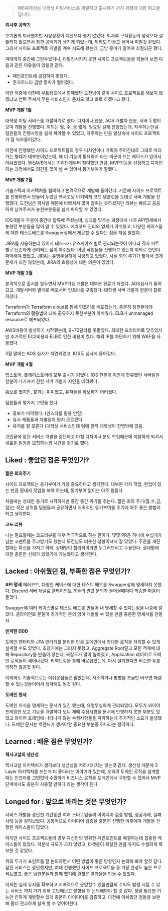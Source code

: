> WEAVE라는 대학생 미팅서비스를 개발하고 출시하기 까지 과정에 대한 회고글 입니다.

**퇴사후 공백기**

호기롭게 퇴사했지만 시장상황이 예년보다 좋지 않았다. 퇴사후 구직활동이 생각보다 잘 풀리지 않으면서 잠깐 공백기가 생기게 되었는데, 뭐라도 만들고 싶어서 미칠것 같았다. 그래서 사이드 프로젝트 개발을 계속 시도해 왔는데, 금방 흥미가 떨어져 좌절되곤 했다. 

여태까지 중간에 그만두었거나, 더발전시키지 못한 사이드 프로젝트들을 되돌아 보면 다음과 같은 이유들이 있을것 같다.
- 페인포인트에 공감하지 못했다.
- 혼자하느라 금방 흥미가 떨어졌다.

이런 와중에 이전에 부트캠프에서 함께했던 도진님이 같이 사이드 프로젝트를 해보지 않겠냐고 연락 주셔서 무슨 서비스인지 듣지도 않고 바로 하겠다고 했다.

**MVP 개발 1월**

대학생 미팅 서비스를 개발하기로 했다. 디자이너 한분, AOS 개발자 한분, 서버 두명이 모여 개발을 진행했다. 회의는 월, 수, 금 짧게, 일요일 길게 진행했는데, 자주하는만큼 팀원들의 진행사항을 쉽게 파악할 수 있었고, 자주하는 만큼 일상속에 사이드 프로젝트가 잘 녹아들어갔다.

이전에 진행했던 사이드 프로젝트들의 경우 디자인이나 기획이 주어진대로 그대로 따라가는 형태가 대부분이었는데, 왜 이 기능이 필요하지 라는 의문이 드는 케이스가 있어서 아쉬웠었다. WEAVE에서는 기획단계부터 참여했던 만큼, MVP기능을 선정하고 디자인 하는 과정에서도 의견을 많이 낼 수 있어서 동기부여가 잘됐다. 

**MVP 개발 2월**

기술스택과 아키텍처를 협의하고 본격적으로 개발에 들어갔다. 기존에 사이드 프로젝트를 진행하면서 만들어 두었던 헥사고날 아키텍처 코드 템플릿을 토대로 서버 개발을 진행했다. 도진님은 회사일 때문에 바쁘셔서 많이 참여는 못하셨지만 리뷰는 빠르고 꼼꼼하게 남겨주셔서 놓친부분들을 쉽게 파악할 수 있었다.

IOS개발자 두분이 중간에 합류해 주셨는데, 싱크를 맞추는 과정에서 내가 API명세에서 놓쳤던 부분들을 많이 알 수 있었다. 에러코드 관리와 명세가 아쉬웠고, 다양한 케이스들에 대한 테스트베드를 Swagger상에서 제공할 수 있다는 점을 처음 알았다.

JIRA를 사용하는데 있어서 테스크가 유스케이스 별로 관리되는것이 아니라 각자 파트 별로 단순하게 관리되는 점이 아쉬웠다. 어떤 작업들을 진행하고 있는지 회의로 한번더 파악해야 했었고, JIRA는 유명무실하게 사용되고 있었다. 사실 회의 주기가 짧아서 크게 문제가 되진 않았는데, JIRA의 효용성에 대한 의문이 있었다.

**MVP 개발 3월**

본격적으로 출시를 앞두면서 MVP기능 개발은 대부분 완료가 되었다. AOS심사가 들어갔고, 개발서버와 별개로 배포서버 인프라를 구축했다. 대학생 서버 개발자 한분이 합류하셨다.

Terraform과 Terraform cloud를 통해 인프라를 배포했는데, 충분히 팀원들에게 Terraform의 활용법에 대해 공유하지 못한부분이 아쉬웠다. ELB가 unmanaged resource로 배포되었다. 

AWS비용이 발생하기 시작했는데, 6~70달러를 웃돌았다. 최대한 프리티어로 맞추었지만 추가적인 EC2비용과 ELB로 인한 비용이 컸다. 해외 IP를 차단하기 위해 WAF를 사용했다.

3월 말에는 AOS 심사가 지연되었고, IOS도 심사에 들어갔다.

**MVP 개발 4월**

앱스토어, 플레이스토어에 모두 출시가 되었다. IOS 한분과 이전에 합류했던 서버팀원 한분이 나가셔서 친한 서버 개발자 지인을 데려왔다.

홍보를 했지만, 효과는 미미했고, 유저들을 확보하기 어려웠다.

팀원들과 몇가지 고민을 했다.
- 홍보가 미약했다. (인스타를 활용 안함)
- 유사 제품들과 차별점이 뭔지 모르겠다.
- 유저를 잘 모른다 (대학생 서비스인데 팀에 현직 대학생이 한명밖에 없음.

고민끝에 잠깐 서비스 개발을 중단하고 마침 디자이너 분도 학업때문에 이탈하게 되셔서 새로운 팀원을 모집하는겸 시간을 갖기로 했다.

## Liked : 좋았던 점은 무엇인가?

**짧은 회의주기**

사이드 프로젝트는 동기부여가 가장 중요하다고 생각한다. 대부분 각자 학업, 현업이 있는 만큼 짬내서 작업을 해야 하는데, 동기부여 없이는 아주 힘들다. 

처음에는 성대한 동기로 시작하지만 중간 중간 위기를 겪는다. 짧은 회의 주기(월,수,금,일)는 작은 성취를 팀원들과 공유하면서 지속적인 동기부여를 주기에 아주 좋은 방법이라고 생각한다.


**코드 리뷰**

나는 필요할때는 코드리뷰를 매우 적극적으로 하는 편이다. 몇몇 PR은 하나에 수십개가 넘는 코멘트를 주고받기도 했는데 도진님도 비슷한 성향이셔서 잘 맞았다. 주관을 개진할때는 확신을 가지고 하되, 상대방이 합리적이라면 누그러뜨리고 수용한다. 상대방에 대한 충분한 신뢰가 있었기에 가능했다고 생각한다.

## Lacked : 아쉬웠던 점, 부족한 점은 무엇인가?

**API 명세**
에러코드, 다양한 케이스에 대한 테스트 베드를 Swagger상에 명세하지 못했다. Discord 서버 채널로 클라이언트 분들의 관련 문의가 들어올때마다 죄송한 마음이 들었다.

Swagger에 여러 케이스별로 테스트 베드를 만들어 내 명세할 수 있다는점을 나중에 알았다. 클라이언트 분들이 추가적인 문의 없이 개발할 수 있을 만큼 충분한 명세서를 만들자

**빈약한 DDD**

도메인 엔터티와 JPA 엔터티를 분리한 만큼 도메인에서 최대한 로직을 처리할 수 있게 설계할 수도 있었다. 초창기에는 그러지 못했고, Aggregate Root말고 모든 객체에 대해 Repository를 만들어 졌는데, 복잡도가 많이 높아졌고, Application 레이어로 도메인 로직들이 새어나갔다. 리팩토링을 통해 바로잡았는데, 다시 설계한다면 비슷한 우를 범하진 않을것 같다.

이외에도 기술적으로는 아쉬운점들은 많았는데, 사소하거나 방향을 조금만 바꾸면 해결할 수 있는것들이어서 생략해도 될것 같다.

**도메인 명세**

도메인 지식을 명세하는 문서가 있긴 했는데, 유명무실하게 관리되었다. 모두가 와이어 프레임만 보고 기능을 개발하다 보니 제때 수정사항을 문서에 반영하지 못한 부분도 있었고 와이어 프레임에 나타나지 않는 수정사항들을 파악하는데 추가적인 소요가 발생했다. 도메인 문서는 백엔드가 챙겨야할 중요한 부분중 하나라는 생각이다.
## Learned : 배운 점은 무엇인가?

**헥사고날의 생산성**

헥사고날 아키텍처가 생각보다 생산성을 저하시키지는 않는것 같다. 생산성 때문에 3 Layer 아키텍처를 쓰는게 더 좋다라는 이야기가 있는데, 오히려 도메인 로직을 설계할때는 인프라를 고민없이 수월하게 비즈니스 로직을 도메인에서 구현할 수 있어서 MVP단계에서도 충분히 사용할 만하다 라는 생각이 든다.

## Longed for : 앞으로 바라는 것은 무엇인가?

서비스 개발을 중단한 기간동안 여러 스타트업들의 아이디어 검증 방법, 성공사례, 실패사례 등을 살펴보았다. 공통적으로 아이디어 검증을 충분히 진행한 이후에야 개발을 진행한 케이스들이 많았다.

하지만 사이드 프로젝트들의 경우 자신만의 명확한 페인포인트를 해결하는데 집중한 케이스들이 많았다. 덕분에 규모가 크지 않았고, 타겟층이 확실한 만큼 유저도 수월하게 확보한 것 같았다.

위의 두가지 포인트를 잘 논의하면서 어떤 방법이 좋은 방향인지 논의해 봐야 할것 같다. 잠깐 서비스는 중단했지만, 여태 진행했던 사이드 프로젝트들 중 가장 완성도 높은 프로젝트였고, 좋은 팀원분들과 함께 했기에 괜찮은 결과물을 만들 수 있었다.

이제는 실제 유저를 확보하고 지속적으로 운영할수 있을만큼의 수익도 발생 시킬 수 있는 서비스 까지 가기 위해 고민해보고 방향을 더 논의해봐야 할 것 같다. 정말 필요한 기능만 린하게 개발할수 있게 충분히 아이디어를 검증하고, 이전에 아쉬웠던 점들을 보완해 좀더 견고하게 설계 할 수 있어야한다.